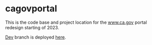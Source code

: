 # cagovportal
This is the code base and project location for the www.ca.gov portal redesign starting of 2023.

[Dev](https://github.com/Office-of-Digital-Services/cagovportal/tree/dev) branch is deployed 
[here](https://dev-cagov.cdt.ca.gov/).